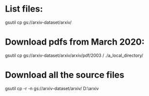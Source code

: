 # List files:
gsutil cp gs://arxiv-dataset/arxiv/

# Download pdfs from March 2020:
gsutil cp gs://arxiv-dataset/arxiv/arxiv/pdf/2003 / ./a_local_directory/

# Download all the source files
gsutil cp -r -n gs://arxiv-dataset/arxiv/ D:\arxiv
